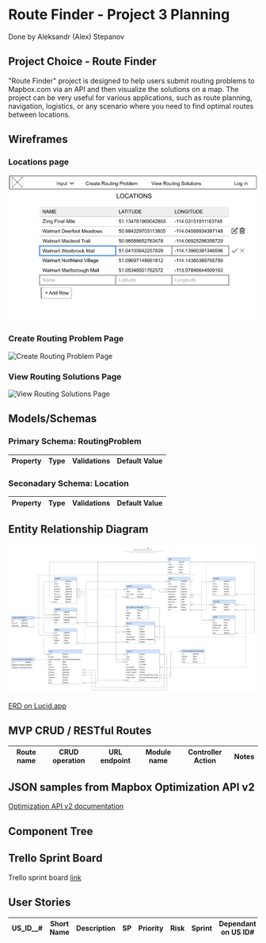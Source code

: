 # Route Finder - Project 3 Planning

Done by Aleksandr (Alex) Stepanov

## Project Choice - Route Finder

"Route Finder" project is designed to help users submit routing problems to Mapbox.com via an API and then visualize the solutions on a map. The project can be very useful for various applications, such as route planning, navigation, logistics, or any scenario where you need to find optimal routes between locations.

## Wireframes

### Locations page

![Locations page](../assets/Location_Index.png)

### Create Routing Problem Page

![Create Routing Problem Page](../assets/Theme_Add.jpg)

### View Routing Solutions Page

![View Routing Solutions Page](../assets/Theme_Show.jpg)

## Models/Schemas

### Primary Schema: RoutingProblem

| Property | Type | Validations | Default Value |
|----------|----------|----------|----------|


### Seconadary Schema: Location

| Property | Type | Validations | Default Value |
|----------|----------|----------|----------|

## Entity Relationship Diagram

![Route Finder ERD](../assets/Route_Finder_ERD.png)

[ERD on Lucid.app](https://lucid.app/lucidchart/cf946bce-6a36-486c-b658-4346058941cc/edit?invitationId=inv_fdc0247d-4a8b-4d90-98bd-5451d58dcc01)

## MVP CRUD / RESTful Routes
 Route name | CRUD operation | URL endpoint | Module name | Controller Action | Notes |
|----------|----------|----------|----------|----------|----------|

## JSON samples from Mapbox Optimization API v2

[Optimization API v2 documentation](https://docs.mapbox.com/api/navigation/optimization/)

## Component Tree

## Trello Sprint Board

Trello sprint board [link](https://trello.com/invite/b/PcfGsH7j/ATTI7b7c87f894baa428babcfacad30713a0625CD735/route-finder)

## User Stories

| US_ID__# | Short Name | Description | SP | Priority | Risk | Sprint | Dependant on US ID# |
|-------|------------|-------------|----|----------|------|--------|---------------------|

